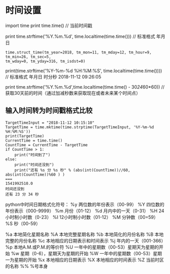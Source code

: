 # 时间设置

import time
print time.time() // 当前时间戳

print time.strftime('%Y.%m.%d', time.localtime(time.time())) // 标准格式 年月日

```console
time.struct_time(tm_year=2018, tm_mon=11, tm_mday=12, tm_hour=9, tm_min=26, tm_sec=5, 
tm_wday=0, tm_yday=316, tm_isdst=0)
```

print(time.strftime('%Y-%m-%d %H:%M:%S', time.localtime(time.time())))
// 标准格式 年月日 时分秒 2018-11-12 09:26:05

print time.strftime('%Y.%m.%d',time.localtime(time.time() - 30*24*60*60))
// 获取30天前的时间（通过加减秒数来获取现在或者未来某个时间点）

## 输入时间转为时间戳格式比较

```console
TargetTimeInput = "2018-11-12 10:15:10"
TargetTime = time.mktime(time.strptime(TargetTimeInput, '%Y-%m-%d %H:%M:%S'))
print(TargetTime)
CurrentTime = time.time()
CountTime = CurrentTime - TargetTime
if CountTime > 1:
    print("时间到了")
else:
    print("时间还没到")
    print("还有 %s 分 %s 秒" % (abs(int(CountTime))//60, abs(int(CountTime))%60 ) )
===
1541992510.0
时间还没到
还有 23 分 34 秒
```

python中时间日期格式化符号：
%y 两位数的年份表示（00-99）
%Y 四位数的年份表示（000-9999）
%m 月份（01-12）
%d 月内中的一天（0-31）
%H 24小时制小时数（0-23）
%I 12小时制小时数（01-12）
%M 分钟数（00=59）
%S 秒（00-59）

%a 本地简化星期名称
%A 本地完整星期名称
%b 本地简化的月份名称
%B 本地完整的月份名称
%c 本地相应的日期表示和时间表示
%j 年内的一天（001-366）
%p 本地A.M.或P.M.的等价符
%U 一年中的星期数（00-53）星期天为星期的开始
%w 星期（0-6），星期天为星期的开始
%W 一年中的星期数（00-53）星期一为星期的开始
%x 本地相应的日期表示
%X 本地相应的时间表示
%Z 当前时区的名称
%% %号本身
